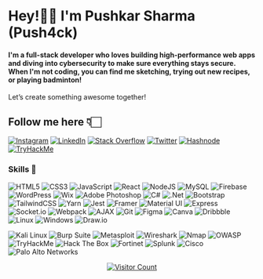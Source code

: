 # Hey!👋🏻 I'm Pushkar Sharma (Push4ck)
#### I'm a full-stack developer who loves building high-performance web apps and diving into cybersecurity to make sure everything stays secure. When I'm not coding, you can find me sketching, trying out new recipes, or playing badminton!
Let’s create something awesome together!

## Follow me here 👇🏻
[![Instagram](https://img.shields.io/badge/Instagram-%23E4405F.svg?style=for-the-badge&logo=instagram&logoColor=white)](https://instagram.com/push4ck)
[![LinkedIn](https://img.shields.io/badge/LinkedIn-%230077B5.svg?style=for-the-badge&logo=linkedin&logoColor=white)](https://linkedin.com/in/push4ck)
[![Stack Overflow](https://img.shields.io/badge/Stackoverflow-FE7A16?style=for-the-badge&logo=stackoverflow&logoColor=white)](https://stackoverflow.com/users/23485716)
[![Twitter](https://img.shields.io/badge/Twitter-black.svg?style=for-the-badge&logo=x&logoColor=white)](https://x.com/push4ck)
[![Hashnode](https://img.shields.io/badge/Hashnode-%230E76D0.svg?style=for-the-badge&logo=hashnode&logoColor=white)](https://hashnode.com/@cyberhub)
[![TryHackMe](https://img.shields.io/badge/TryHackMe-1DAA1D.svg?style=for-the-badge&logo=tryhackme&logoColor=white)](https://tryhackme.com/r/p/push4ck)

### Skills 🎯
![HTML5](https://img.shields.io/badge/html5-%23E34F26.svg?style=for-the-badge&logo=html5&logoColor=white) 
![CSS3](https://img.shields.io/badge/css3-%231572B6.svg?style=for-the-badge&logo=css3&logoColor=white) 
![JavaScript](https://img.shields.io/badge/javascript-%23F7DF1E.svg?style=for-the-badge&logo=javascript&logoColor=black) 
![React](https://img.shields.io/badge/react-%2361DAFB.svg?style=for-the-badge&logo=react&logoColor=white) 
![NodeJS](https://img.shields.io/badge/node.js-%234DA55F.svg?style=for-the-badge&logo=node.js&logoColor=white) 
![MySQL](https://img.shields.io/badge/mysql-%234479A1.svg?style=for-the-badge&logo=mysql&logoColor=white) 
![Firebase](https://img.shields.io/badge/firebase-%23F7DF1E.svg?style=for-the-badge&logo=firebase&logoColor=black) 
![WordPress](https://img.shields.io/badge/WordPress-%23117AC9.svg?style=for-the-badge&logo=WordPress&logoColor=white) 
![Wix](https://img.shields.io/badge/Wix-%23000000.svg?style=for-the-badge&logo=wix&logoColor=white)
![Adobe Photoshop](https://img.shields.io/badge/Adobe%20Photoshop-%23172D4F.svg?style=for-the-badge&logo=adobe-photoshop&logoColor=white)
![C#](https://img.shields.io/badge/c%23-%23239120.svg?style=for-the-badge&logo=csharp&logoColor=white) 
![.Net](https://img.shields.io/badge/.NET-%235C2D91.svg?style=for-the-badge&logo=.net&logoColor=white) 
![Bootstrap](https://img.shields.io/badge/bootstrap-%238511FA.svg?style=for-the-badge&logo=bootstrap&logoColor=white) 
![TailwindCSS](https://img.shields.io/badge/tailwindcss-%2338B2AC.svg?style=for-the-badge&logo=tailwind-css&logoColor=white) 
![Yarn](https://img.shields.io/badge/yarn-%230204A1.svg?style=for-the-badge&logo=yarn&logoColor=white)
![Jest](https://img.shields.io/badge/jest-%23C21325.svg?style=for-the-badge&logo=jest&logoColor=white)
![Framer](https://img.shields.io/badge/framer-%23F24E1E.svg?style=for-the-badge&logo=framer&logoColor=white)
![Material UI](https://img.shields.io/badge/material%20ui-%230081CB.svg?style=for-the-badge&logo=mui&logoColor=white)
![Express](https://img.shields.io/badge/express-%23404d59.svg?style=for-the-badge&logo=express&logoColor=white)
![Socket.io](https://img.shields.io/badge/socket.io-%23F7DF1E.svg?style=for-the-badge&logo=socket.io&logoColor=black)
![Webpack](https://img.shields.io/badge/webpack-%238DD3B1.svg?style=for-the-badge&logo=webpack&logoColor=white)
![AJAX](https://img.shields.io/badge/AJAX-%23black.svg?style=for-the-badge&logo=ajax&logoColor=white)
![Git](https://img.shields.io/badge/git-%23F05033.svg?style=for-the-badge&logo=git&logoColor=white) 
![Figma](https://img.shields.io/badge/figma-%234D9B7E.svg?style=for-the-badge&logo=figma&logoColor=white) 
![Canva](https://img.shields.io/badge/Canva-%2300C4CC.svg?style=for-the-badge&logo=Canva&logoColor=white) 
![Dribbble](https://img.shields.io/badge/Dribbble-%23EA4C89.svg?style=for-the-badge&logo=dribbble&logoColor=white)
![Linux](https://img.shields.io/badge/Linux-FCC624.svg?style=for-the-badge&logo=linux&logoColor=black)
![Windows](https://img.shields.io/badge/Windows-0078D6.svg?style=for-the-badge&logo=windows&logoColor=white)
![Draw.io](https://img.shields.io/badge/Draw.io-%23F7DF1E.svg?style=for-the-badge&logo=draw.io&logoColor=black)

![Kali Linux](https://img.shields.io/badge/Kali%20Linux-black.svg?style=for-the-badge&logo=kali-linux&logoColor=white)
![Burp Suite](https://img.shields.io/badge/Burp%20Suite-%23FFA500.svg?style=for-the-badge&logo=burp-suite&logoColor=white)
![Metasploit](https://img.shields.io/badge/Metasploit-%23000F7D.svg?style=for-the-badge&logo=metasploit&logoColor=white)
![Wireshark](https://img.shields.io/badge/Wireshark-%2300BFFF.svg?style=for-the-badge&logo=wireshark&logoColor=white)
![Nmap](https://img.shields.io/badge/Nmap-%23A0D300.svg?style=for-the-badge&logo=nmap&logoColor=white)
![OWASP](https://img.shields.io/badge/OWASP-black.svg?style=for-the-badge&logo=owasp&logoColor=white)
![TryHackMe](https://img.shields.io/badge/TryHackMe-0E5D5D.svg?style=for-the-badge&logo=tryhackme&logoColor=white)
![Hack The Box](https://img.shields.io/badge/Hack%20The%20Box-3EAA24.svg?style=for-the-badge&logo=hackthebox&logoColor=white)
![Fortinet](https://img.shields.io/badge/Fortinet-%23F05A28.svg?style=for-the-badge&logo=fortinet&logoColor=white)
![Splunk](https://img.shields.io/badge/Splunk-%23F0A500.svg?style=for-the-badge&logo=splunk&logoColor=white)
![Cisco](https://img.shields.io/badge/Cisco-%23A8B400.svg?style=for-the-badge&logo=cisco&logoColor=white)
![Palo Alto Networks](https://img.shields.io/badge/Palo%20Alto%20Networks-%23D03338.svg?style=for-the-badge&logo=paloalto&logoColor=white)

<p align="center">
  <a href="https://visitcount.itsvg.in">
    <img src="https://visitcount.itsvg.in/api?id=push4ck&icon=2&color=8" alt="Visitor Count" />
  </a>
</p>
